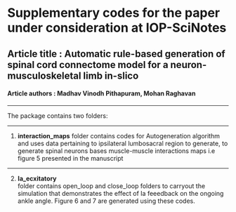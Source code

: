# Supplementary codes for the paper under consideration at IOP-SciNotes 
## Article title : Automatic rule-based generation of spinal cord connectome model for a neuron-musculoskeletal limb in-slico
#### Article authors : Madhav Vinodh Pithapuram, Mohan Raghavan 

__________________________________
The package contains two folders:
__________________________________

1. **interaction_maps** folder contains codes for Autogeneration algorithm and uses data pertaining to ipsilateral lumbosacral region to generate, to generate spinal neurons bases muscle-muscle interactions maps i.e figure 5 presented in the manuscript  
_____________________

2. **Ia_ecxitatory**  
folder contains open_loop and close_loop folders to carryout the simulation that demonstrates the effect of Ia feeedback on the ongoing ankle angle. Figure 6 and 7 are generated using these codes.  
